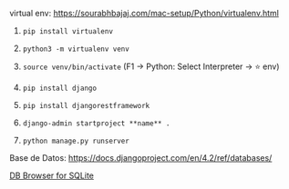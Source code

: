 virtual env: https://sourabhbajaj.com/mac-setup/Python/virtualenv.html  
1. `pip install virtualenv`  
2. `python3 -m virtualenv venv`
3. `source venv/bin/activate`  (F1 -> Python: Select Interpreter -> ⭐ env)
4. `pip install django`
5. `pip install djangorestframework`
6. `django-admin startproject **name** .`

7. `python manage.py runserver`

Base de Datos: https://docs.djangoproject.com/en/4.2/ref/databases/

[DB Browser for SQLite](https://sqlitebrowser.org/) 